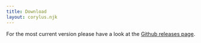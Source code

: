 ```yaml
---
title: Download
layout: corylus.njk
---
```

For the most current version please have a look at the [Github releases page](https://github.com/corylus-git/corylus/releases/).